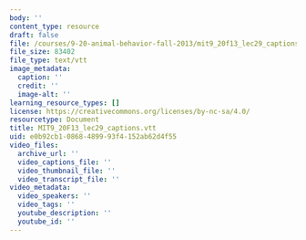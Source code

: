 ```yaml
---
body: ''
content_type: resource
draft: false
file: /courses/9-20-animal-behavior-fall-2013/mit9_20f13_lec29_captions.vtt
file_size: 83402
file_type: text/vtt
image_metadata:
  caption: ''
  credit: ''
  image-alt: ''
learning_resource_types: []
license: https://creativecommons.org/licenses/by-nc-sa/4.0/
resourcetype: Document
title: MIT9_20F13_lec29_captions.vtt
uid: e0b92cb1-0868-4899-93f4-152ab62d4f55
video_files:
  archive_url: ''
  video_captions_file: ''
  video_thumbnail_file: ''
  video_transcript_file: ''
video_metadata:
  video_speakers: ''
  video_tags: ''
  youtube_description: ''
  youtube_id: ''
---
```

